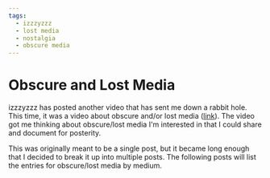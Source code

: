 ```yaml
---
tags:
  - izzzyzzz
  - lost media
  - nostalgia
  - obscure media
---
```


# Obscure and Lost Media

izzzyzzz has posted another video that has sent me down a rabbit hole. This time, it was a video about obscure and/or lost media ([link](https://www.youtube.com/watch?v=fgUzKcC_S8o)). The video got me thinking about obscure/lost media I'm interested in that I could share and document for posterity.

This was originally meant to be a single post, but it became long enough that I decided to break it up into multiple posts. The following posts will list the entries for obscure/lost media by medium.
